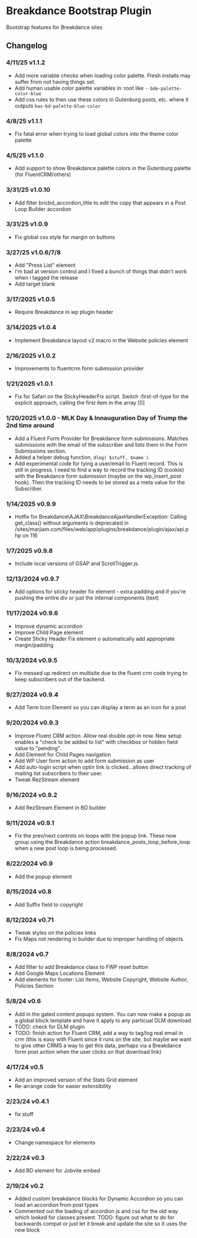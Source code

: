 # Breakdance Bootstrap Plugin
Bootstrap features for Breakdance sites

## Changelog
### 4/11/25 v1.1.2
- Add more variable checks when loading color palette. Fresh installs may suffer from not having things set.
- Add human usable color palette variables in :root like `--bde-palette-color-blue`
- Add css rules to then use these colors in Gutenburg posts, etc. where it outputs `has-bd-palette-blue-color`
### 4/8/25 v1.1.1
- Fix fatal error when trying to load global colors into the theme color palette
### 4/5/25 v1.1.0
- Add support to show Breakdance palette colors in the Gutenburg palette (for FluentCRM/others)
### 3/31/25 v1.0.10
- Add filter bricbd_accordion_title to edit the copy that appears in a Post Loop Builder accordion
### 3/31/25 v1.0.9
- Fix global css style for margin on buttons
### 3/27/25 v1.0.6/7/8
- Add "Press List" element
- I'm bad at version control and I fixed a bunch of things that didn't work when i tagged the release
- Add target blank
### 3/17/2025 v1.0.5
- Require Breakdance in wp plugin header
### 3/14/2025 v1.0.4
- Implement Breakdance layout v2 macro in the Website policies element
### 2/16/2025 v1.0.2
- Improvements to fluentcrm form submission provider
### 1/21/2025 v1.0.1
- Fix for Safari on the StickyHeaderFix script. Switch :first-of-type for the explicit approach, calling the first item in the array [0]
### 1/20/2025 v1.0.0 - MLK Day & Innauguration Day of Trump the 2nd time around
- Add a Fluent Form Provider for Breakdance form submissions. Matches submissions with the email of the subscriber and lists them in the Form Submissions section.
- Added a helper debug function, `dlog( $stuff, $name )`
- Add experimental code for tying a user/email to Fluent record. This is still in progress. I need to find a way to record the tracking ID (cookie) with the Breakdance form submission (maybe on the wp_insert_post hook). Then the tracking ID needs to be stored as a meta value for the Subscriber.
### 1/14/2025 v0.9.9
- Hotfix for Breakdance\AJAX\BreakdanceAjaxHandlerException: Calling get_class() without arguments is deprecated in /sites/marjiam.com/files/web/app/plugins/breakdance/plugin/ajax/api.php on 116
### 1/7/2025 v0.9.8
- Include local versions of GSAP and ScrollTrigger.js.
### 12/13/2024 v0.9.7
- Add options for sticky header fix element - extra padding and if you're pushing the entire div or just the internal components (text)
### 11/17/2024 v0.9.6
- Improve dynamic accordion
- Improve Child Page element
- Create Sticky Header Fix element o automatically add appropriate margin/padding
### 10/3/2024 v0.9.5
- Fix messed up redirect on multisite due to the fluent crm code trying to keep subscribers out of the backend.
### 9/27/2024 v0.9.4
- Add Term Icon Element so you can display a term as an icon for a post
### 9/20/2024 v0.9.3
- Improve Fluent CRM action. Allow real double opt-in now. New setup enables a "check to be added to list" with checkbox or hidden field value to "pending".
- Add Element for Child Pages navigation
- Add WP User form action to add form submission as user
- Add auto-login script when optin link is clicked...allows direct tracking of mailing list subscribers to their user.
- Tweak RezStream element
### 9/16/2024 v0.9.2
- Add RezStream Element in BD builder
### 9/11/2024 v0.9.1
- Fix the prev/next controls on loops with the popup link. These now group using the Breakdance action breakdance_posts_loop_before_loop when a new post loop is being processed.

### 8/22/2024 v0.9
- Add the popup element

### 8/15/2024 v0.8
- Add Suffix field to copyright

### 8/12/2024 v0.71
- Tweak styles on the policies links
- Fix Maps not rendering in builder due to improper handling of objects

### 8/8/2024 v0.7
- Add filter to add Breakdance class to FWP reset button
- Add Google Maps Locations Element
- Add elements for footer: List Items, Website Copyright, Website Author, Policies Section

### 5/8/24 v0.6
- Add in the gated content popups system. You can now make a popup as a global block template and have it apply to any particual DLM download
- TODO: check for DLM plugin
- TODO: finish action for Fluent CRM, add a way to tag/log real email in crm (this is easy with Fluent since it runs on the site, but maybe we want to give other CRMS a way to get this data, perhaps via a Breakdance form post action when the user clicks on that download link)

### 4/17/24 v0.5
- Add an improved version of the Stats Grid element
- Re-arrange code for easier extensibility

### 2/23/24 v0.4.1
- fix stuff
### 2/23/24 v0.4
- Change namespace for elements

### 2/22/24 v0.3
- Add BD element for Jobvite embed

### 2/19/24 v0.2
- Added custom breakdance blocks for Dynamic Accordion so you can load an accordion from post types
- Commented out the loading of accordion js and css for the old way which looked for classes present. TODO: figure out what to do for backwards compat or just let it break and update the site so it uses the new block